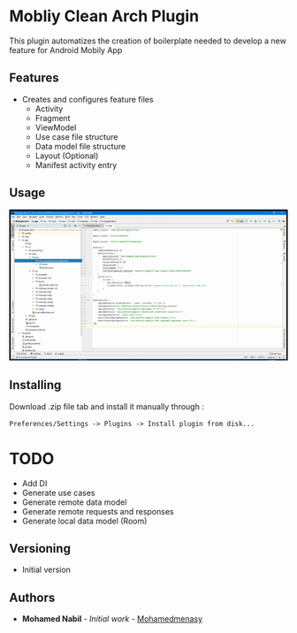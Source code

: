 # Mobliy Clean Arch Plugin

This plugin automatizes the creation of boilerplate needed to develop a new feature for Android Mobily App

## Features

- Creates and configures feature files
    - Activity
    - Fragment
    - ViewModel
    - Use case file structure
    - Data model file structure
    - Layout (Optional)
    - Manifest activity entry

## Usage

![Screencast](./art/usage.gif)

## Installing

Download .zip file tab and install it manually through :

```
Preferences/Settings -> Plugins -> Install plugin from disk...
```

# TODO

* Add DI
* Generate use cases
* Generate remote data model
* Generate remote requests and responses
* Generate local data model (Room)

## Versioning

* Initial version

## Authors

* **Mohamed Nabil** - *Initial work* - [Mohamedmenasy](https://github.com/mohamedmenasyh)
